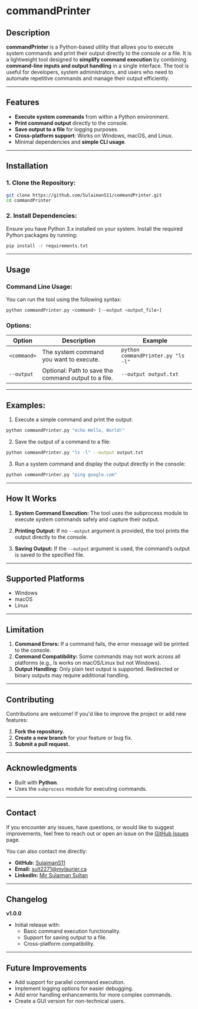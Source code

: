 # **commandPrinter**

## **Description**

**commandPrinter** is a Python-based utility that allows you to execute system commands and print their output directly to the console or a file. It is a lightweight tool designed to **simplify command execution** by combining **command-line inputs and output handling** in a single interface. The tool is useful for developers, system administrators, and users who need to automate repetitive commands and manage their output efficiently.

---

## **Features**

- **Execute system commands** from within a Python environment.
- **Print command output** directly to the console.
- **Save output to a file** for logging purposes.
- **Cross-platform support**: Works on Windows, macOS, and Linux.
- Minimal dependencies and **simple CLI usage**.

---

## **Installation**

### **1. Clone the Repository:**

```bash
git clone https://github.com/SulaimanS11/commandPrinter.git
cd commandPrinter
```
### **2. Install Dependencies:**

Ensure you have Python 3.x installed on your system. Install the required Python packages by running:
```bash
pip install -r requirements.txt
```

---

## **Usage**

### **Command Line Usage:**

You can run the tool using the following syntax:
```bash
python commandPrinter.py <command> [--output <output_file>]
```

### **Options:**

| **Option**           | **Description**                                   | **Example**                                      |
|----------------------|----------------------------------------------------|-------------------------------------------------|
| `<command>`      | The system command you want to execute.                           | `python commandPrinter.py "ls -l"`                   |
| `--output`           | Optional: Path to save the command output to a file.          | `--output output.txt`              

---

## **Examples:**
1. Execute a simple command and print the output:

```bash
python commandPrinter.py "echo Hello, World!"
```

2. Save the output of a command to a file:

```bash
python commandPrinter.py "ls -l" --output output.txt
```

3. Run a system command and display the output directly in the console:

```bash
python commandPrinter.py "ping google.com"
```

---

## **How It Works**

1. **System Command Execution:**
    The tool uses the subprocess module to execute system commands safely and capture their output.

2. **Printing Output:**
    If no `--output` argument is provided, the tool prints the output directly to the console.

3. **Saving Output:**
    If the `--output` argument is used, the command’s output is saved to the specified file.

---

## **Supported Platforms**

- Windows
- macOS
- Linux

---

## **Limitation**

1. **Command Errors:** If a command fails, the error message will be printed to the console.
2. **Command Compatibility:** Some commands may not work across all platforms (e.g., ls works on macOS/Linux but not Windows).
3. **Output Handling:** Only plain text output is supported. Redirected or binary outputs may require additional handling.

---

## **Contributing**

Contributions are welcome! If you'd like to improve the project or add new features:

1. **Fork the repository.**
2. **Create a new branch** for your feature or bug fix.
3. **Submit a pull request.**

---

## **Acknowledgments**

- Built with **Python**.
- Uses the `subprocess` module for executing commands.

---

## **Contact**

If you encounter any issues, have questions, or would like to suggest improvements, feel free to reach out or open an issue on the [GitHub Issues](https://github.com/SulaimanS11/commandPrinter/issues) page.

You can also contact me directly:

- **GitHub:** [SulaimanS11](https://github.com/SulaimanS11)
- **Email:** [sult2271@mylaurier.ca](mailto:sult2271@mylaurier.ca)
- **LinkedIn:** [Mir Sulaiman Sultan](https://www.linkedin.com/in/mirssultan/)

---

## **Changelog**
**v1.0.0**

- Initial release with:
  * Basic command execution functionality.
  * Support for saving output to a file.
  * Cross-platform compatibility.

---

## **Future Improvements**

- Add support for parallel command execution.
- Implement logging options for easier debugging.
- Add error handling enhancements for more complex commands.
- Create a GUI version for non-technical users.

